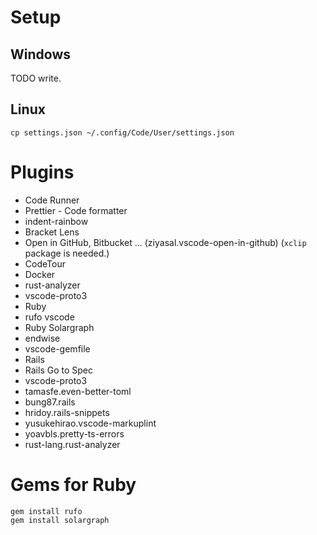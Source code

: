 # Setup

## Windows

TODO write.

## Linux

```
cp settings.json ~/.config/Code/User/settings.json
```

# Plugins

- Code Runner
- Prettier - Code formatter
- indent-rainbow
- Bracket Lens
- Open in GitHub, Bitbucket ... (ziyasal.vscode-open-in-github) (`xclip` package is needed.)
- CodeTour
- Docker
- rust-analyzer
- vscode-proto3
- Ruby
- rufo vscode
- Ruby Solargraph
- endwise
- vscode-gemfile
- Rails
- Rails Go to Spec
- vscode-proto3
- tamasfe.even-better-toml
- bung87.rails
- hridoy.rails-snippets
- yusukehirao.vscode-markuplint
- yoavbls.pretty-ts-errors
- rust-lang.rust-analyzer

# Gems for Ruby

```
gem install rufo
gem install solargraph
```
